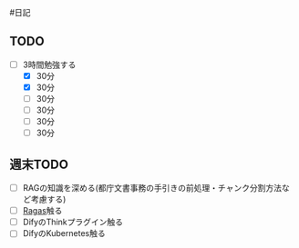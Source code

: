 #日記 

## TODO
- [ ] 3時間勉強する
	- [x] 30分
	- [x] 30分
	- [ ] 30分
	- [ ] 30分
	- [ ] 30分
	- [ ] 30分

## 週末TODO
- [ ] RAGの知識を深める(都庁文書事務の手引きの前処理・チャンク分割方法など考慮する)
- [ ] [Ragas](https://docs.ragas.io/en/stable/)触る
- [ ] DifyのThinkプラグイン触る
- [ ] DifyのKubernetes触る